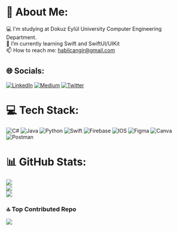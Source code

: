 # 💫 About Me:
💻 I'm studying at Dokuz Eylül University Computer Engineering Department.<br>🌱 I’m currently learning Swift and SwiftUI/UIKit<br>📫 How to reach me: habilcangir@gmail.com<br>


## 🌐 Socials:
[![LinkedIn](https://img.shields.io/badge/LinkedIn-%230077B5.svg?logo=linkedin&logoColor=white)](https://linkedin.com/in/habilcangir) [![Medium](https://img.shields.io/badge/Medium-12100E?logo=medium&logoColor=white)](https://medium.com/@habilcangir) [![Twitter](https://img.shields.io/badge/Twitter-%231DA1F2.svg?logo=Twitter&logoColor=white)](https://twitter.com/HabilCangir) 

# 💻 Tech Stack:
![C#](https://img.shields.io/badge/c%23-%23239120.svg?style=for-the-badge&logo=c-sharp&logoColor=white) ![Java](https://img.shields.io/badge/java-%23ED8B00.svg?style=for-the-badge&logo=java&logoColor=white) ![Python](https://img.shields.io/badge/python-3670A0?style=for-the-badge&logo=python&logoColor=ffdd54) ![Swift](https://img.shields.io/badge/swift-F54A2A?style=for-the-badge&logo=swift&logoColor=white) ![Firebase](https://img.shields.io/badge/firebase-%23039BE5.svg?style=for-the-badge&logo=firebase) ![IOS](https://img.shields.io/badge/IOS-%2320232a.svg?style=for-the-badge&logo=apple&logoColor=white) 	![Figma](https://img.shields.io/badge/figma-%23F24E1E.svg?style=for-the-badge&logo=figma&logoColor=white) ![Canva](https://img.shields.io/badge/Canva-%2300C4CC.svg?style=for-the-badge&logo=Canva&logoColor=white) ![Postman](https://img.shields.io/badge/Postman-FF6C37?style=for-the-badge&logo=postman&logoColor=white)
# 📊 GitHub Stats:
![](https://github-readme-stats.vercel.app/api?username=cangirhabil&theme=dark&hide_border=false&include_all_commits=false&count_private=false)<br/>
![](https://github-readme-streak-stats.herokuapp.com/?user=cangirhabil&theme=dark&hide_border=false)<br/>
![](https://github-readme-stats.vercel.app/api/top-langs/?username=cangirhabil&theme=dark&hide_border=false&include_all_commits=false&count_private=false&layout=compact)

### 🔝 Top Contributed Repo
![](https://github-contributor-stats.vercel.app/api?username=cangirhabil&limit=5&theme=onedark&combine_all_yearly_contributions=true)



<!-- Proudly created with GPRM ( https://gprm.itsvg.in ) -->
